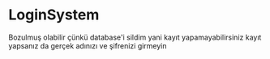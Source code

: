 # LoginSystem
Bozulmuş olabilir çünkü database'i sildim yani kayıt yapamayabilirsiniz kayıt yapsanız da gerçek adınızı ve şifrenizi girmeyin
